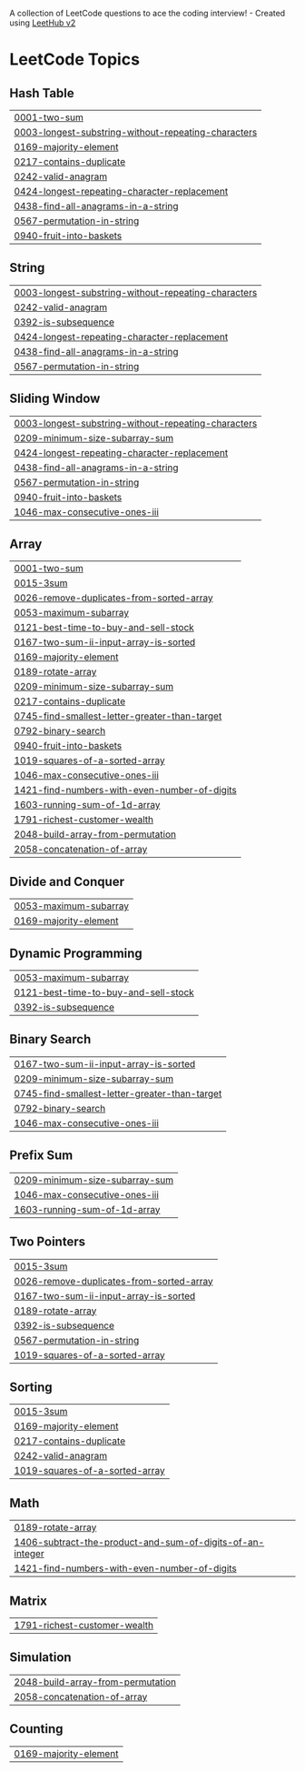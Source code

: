 A collection of LeetCode questions to ace the coding interview! - Created using [LeetHub v2](https://github.com/arunbhardwaj/LeetHub-2.0)
<!---LeetCode Topics Start-->
# LeetCode Topics
## Hash Table
|  |
| ------- |
| [0001-two-sum](https://github.com/SriHariAvula/LeetCode/tree/master/0001-two-sum) |
| [0003-longest-substring-without-repeating-characters](https://github.com/SriHariAvula/LeetCode/tree/master/0003-longest-substring-without-repeating-characters) |
| [0169-majority-element](https://github.com/SriHariAvula/LeetCode/tree/master/0169-majority-element) |
| [0217-contains-duplicate](https://github.com/SriHariAvula/LeetCode/tree/master/0217-contains-duplicate) |
| [0242-valid-anagram](https://github.com/SriHariAvula/LeetCode/tree/master/0242-valid-anagram) |
| [0424-longest-repeating-character-replacement](https://github.com/SriHariAvula/LeetCode/tree/master/0424-longest-repeating-character-replacement) |
| [0438-find-all-anagrams-in-a-string](https://github.com/SriHariAvula/LeetCode/tree/master/0438-find-all-anagrams-in-a-string) |
| [0567-permutation-in-string](https://github.com/SriHariAvula/LeetCode/tree/master/0567-permutation-in-string) |
| [0940-fruit-into-baskets](https://github.com/SriHariAvula/LeetCode/tree/master/0940-fruit-into-baskets) |
## String
|  |
| ------- |
| [0003-longest-substring-without-repeating-characters](https://github.com/SriHariAvula/LeetCode/tree/master/0003-longest-substring-without-repeating-characters) |
| [0242-valid-anagram](https://github.com/SriHariAvula/LeetCode/tree/master/0242-valid-anagram) |
| [0392-is-subsequence](https://github.com/SriHariAvula/LeetCode/tree/master/0392-is-subsequence) |
| [0424-longest-repeating-character-replacement](https://github.com/SriHariAvula/LeetCode/tree/master/0424-longest-repeating-character-replacement) |
| [0438-find-all-anagrams-in-a-string](https://github.com/SriHariAvula/LeetCode/tree/master/0438-find-all-anagrams-in-a-string) |
| [0567-permutation-in-string](https://github.com/SriHariAvula/LeetCode/tree/master/0567-permutation-in-string) |
## Sliding Window
|  |
| ------- |
| [0003-longest-substring-without-repeating-characters](https://github.com/SriHariAvula/LeetCode/tree/master/0003-longest-substring-without-repeating-characters) |
| [0209-minimum-size-subarray-sum](https://github.com/SriHariAvula/LeetCode/tree/master/0209-minimum-size-subarray-sum) |
| [0424-longest-repeating-character-replacement](https://github.com/SriHariAvula/LeetCode/tree/master/0424-longest-repeating-character-replacement) |
| [0438-find-all-anagrams-in-a-string](https://github.com/SriHariAvula/LeetCode/tree/master/0438-find-all-anagrams-in-a-string) |
| [0567-permutation-in-string](https://github.com/SriHariAvula/LeetCode/tree/master/0567-permutation-in-string) |
| [0940-fruit-into-baskets](https://github.com/SriHariAvula/LeetCode/tree/master/0940-fruit-into-baskets) |
| [1046-max-consecutive-ones-iii](https://github.com/SriHariAvula/LeetCode/tree/master/1046-max-consecutive-ones-iii) |
## Array
|  |
| ------- |
| [0001-two-sum](https://github.com/SriHariAvula/LeetCode/tree/master/0001-two-sum) |
| [0015-3sum](https://github.com/SriHariAvula/LeetCode/tree/master/0015-3sum) |
| [0026-remove-duplicates-from-sorted-array](https://github.com/SriHariAvula/LeetCode/tree/master/0026-remove-duplicates-from-sorted-array) |
| [0053-maximum-subarray](https://github.com/SriHariAvula/LeetCode/tree/master/0053-maximum-subarray) |
| [0121-best-time-to-buy-and-sell-stock](https://github.com/SriHariAvula/LeetCode/tree/master/0121-best-time-to-buy-and-sell-stock) |
| [0167-two-sum-ii-input-array-is-sorted](https://github.com/SriHariAvula/LeetCode/tree/master/0167-two-sum-ii-input-array-is-sorted) |
| [0169-majority-element](https://github.com/SriHariAvula/LeetCode/tree/master/0169-majority-element) |
| [0189-rotate-array](https://github.com/SriHariAvula/LeetCode/tree/master/0189-rotate-array) |
| [0209-minimum-size-subarray-sum](https://github.com/SriHariAvula/LeetCode/tree/master/0209-minimum-size-subarray-sum) |
| [0217-contains-duplicate](https://github.com/SriHariAvula/LeetCode/tree/master/0217-contains-duplicate) |
| [0745-find-smallest-letter-greater-than-target](https://github.com/SriHariAvula/LeetCode/tree/master/0745-find-smallest-letter-greater-than-target) |
| [0792-binary-search](https://github.com/SriHariAvula/LeetCode/tree/master/0792-binary-search) |
| [0940-fruit-into-baskets](https://github.com/SriHariAvula/LeetCode/tree/master/0940-fruit-into-baskets) |
| [1019-squares-of-a-sorted-array](https://github.com/SriHariAvula/LeetCode/tree/master/1019-squares-of-a-sorted-array) |
| [1046-max-consecutive-ones-iii](https://github.com/SriHariAvula/LeetCode/tree/master/1046-max-consecutive-ones-iii) |
| [1421-find-numbers-with-even-number-of-digits](https://github.com/SriHariAvula/LeetCode/tree/master/1421-find-numbers-with-even-number-of-digits) |
| [1603-running-sum-of-1d-array](https://github.com/SriHariAvula/LeetCode/tree/master/1603-running-sum-of-1d-array) |
| [1791-richest-customer-wealth](https://github.com/SriHariAvula/LeetCode/tree/master/1791-richest-customer-wealth) |
| [2048-build-array-from-permutation](https://github.com/SriHariAvula/LeetCode/tree/master/2048-build-array-from-permutation) |
| [2058-concatenation-of-array](https://github.com/SriHariAvula/LeetCode/tree/master/2058-concatenation-of-array) |
## Divide and Conquer
|  |
| ------- |
| [0053-maximum-subarray](https://github.com/SriHariAvula/LeetCode/tree/master/0053-maximum-subarray) |
| [0169-majority-element](https://github.com/SriHariAvula/LeetCode/tree/master/0169-majority-element) |
## Dynamic Programming
|  |
| ------- |
| [0053-maximum-subarray](https://github.com/SriHariAvula/LeetCode/tree/master/0053-maximum-subarray) |
| [0121-best-time-to-buy-and-sell-stock](https://github.com/SriHariAvula/LeetCode/tree/master/0121-best-time-to-buy-and-sell-stock) |
| [0392-is-subsequence](https://github.com/SriHariAvula/LeetCode/tree/master/0392-is-subsequence) |
## Binary Search
|  |
| ------- |
| [0167-two-sum-ii-input-array-is-sorted](https://github.com/SriHariAvula/LeetCode/tree/master/0167-two-sum-ii-input-array-is-sorted) |
| [0209-minimum-size-subarray-sum](https://github.com/SriHariAvula/LeetCode/tree/master/0209-minimum-size-subarray-sum) |
| [0745-find-smallest-letter-greater-than-target](https://github.com/SriHariAvula/LeetCode/tree/master/0745-find-smallest-letter-greater-than-target) |
| [0792-binary-search](https://github.com/SriHariAvula/LeetCode/tree/master/0792-binary-search) |
| [1046-max-consecutive-ones-iii](https://github.com/SriHariAvula/LeetCode/tree/master/1046-max-consecutive-ones-iii) |
## Prefix Sum
|  |
| ------- |
| [0209-minimum-size-subarray-sum](https://github.com/SriHariAvula/LeetCode/tree/master/0209-minimum-size-subarray-sum) |
| [1046-max-consecutive-ones-iii](https://github.com/SriHariAvula/LeetCode/tree/master/1046-max-consecutive-ones-iii) |
| [1603-running-sum-of-1d-array](https://github.com/SriHariAvula/LeetCode/tree/master/1603-running-sum-of-1d-array) |
## Two Pointers
|  |
| ------- |
| [0015-3sum](https://github.com/SriHariAvula/LeetCode/tree/master/0015-3sum) |
| [0026-remove-duplicates-from-sorted-array](https://github.com/SriHariAvula/LeetCode/tree/master/0026-remove-duplicates-from-sorted-array) |
| [0167-two-sum-ii-input-array-is-sorted](https://github.com/SriHariAvula/LeetCode/tree/master/0167-two-sum-ii-input-array-is-sorted) |
| [0189-rotate-array](https://github.com/SriHariAvula/LeetCode/tree/master/0189-rotate-array) |
| [0392-is-subsequence](https://github.com/SriHariAvula/LeetCode/tree/master/0392-is-subsequence) |
| [0567-permutation-in-string](https://github.com/SriHariAvula/LeetCode/tree/master/0567-permutation-in-string) |
| [1019-squares-of-a-sorted-array](https://github.com/SriHariAvula/LeetCode/tree/master/1019-squares-of-a-sorted-array) |
## Sorting
|  |
| ------- |
| [0015-3sum](https://github.com/SriHariAvula/LeetCode/tree/master/0015-3sum) |
| [0169-majority-element](https://github.com/SriHariAvula/LeetCode/tree/master/0169-majority-element) |
| [0217-contains-duplicate](https://github.com/SriHariAvula/LeetCode/tree/master/0217-contains-duplicate) |
| [0242-valid-anagram](https://github.com/SriHariAvula/LeetCode/tree/master/0242-valid-anagram) |
| [1019-squares-of-a-sorted-array](https://github.com/SriHariAvula/LeetCode/tree/master/1019-squares-of-a-sorted-array) |
## Math
|  |
| ------- |
| [0189-rotate-array](https://github.com/SriHariAvula/LeetCode/tree/master/0189-rotate-array) |
| [1406-subtract-the-product-and-sum-of-digits-of-an-integer](https://github.com/SriHariAvula/LeetCode/tree/master/1406-subtract-the-product-and-sum-of-digits-of-an-integer) |
| [1421-find-numbers-with-even-number-of-digits](https://github.com/SriHariAvula/LeetCode/tree/master/1421-find-numbers-with-even-number-of-digits) |
## Matrix
|  |
| ------- |
| [1791-richest-customer-wealth](https://github.com/SriHariAvula/LeetCode/tree/master/1791-richest-customer-wealth) |
## Simulation
|  |
| ------- |
| [2048-build-array-from-permutation](https://github.com/SriHariAvula/LeetCode/tree/master/2048-build-array-from-permutation) |
| [2058-concatenation-of-array](https://github.com/SriHariAvula/LeetCode/tree/master/2058-concatenation-of-array) |
## Counting
|  |
| ------- |
| [0169-majority-element](https://github.com/SriHariAvula/LeetCode/tree/master/0169-majority-element) |
<!---LeetCode Topics End-->